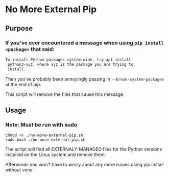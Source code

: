 # No More External Pip

## Purpose
### If you've ever encountered a message when using `pip install <package>` that said:

```txt
To install Python packages system-wide, try apt install
 python3-xyz, where xyz is the package you are trying to
 install.
 ```

Then you've probably been annoyingly passing in `--break-system-packages` at the end of pip.

This script will remove the files that cause this message.

## Usage
### Note: Must be run with sudo

```
chmod +x ./no-more-external-pip.sh
sudo bash ./no-more-external-pip.sh
```

The script will find all EXTERNALY-MANAGED files for the Python versions installed on the Linux system and remove them.

Afterwards you won't have to worry about any more issues using pip install without venv.
